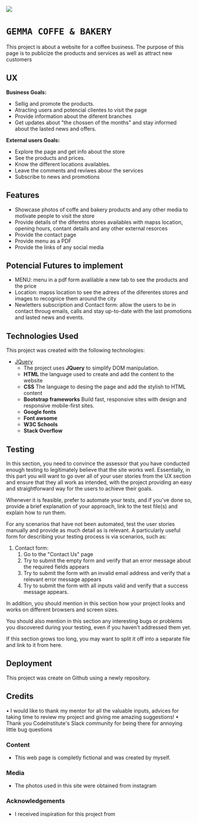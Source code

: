 
<img src="https://images.unsplash.com/photo-1561047029-3000c68339ca?ixlib=rb-1.2.1&ixid=eyJhcHBfaWQiOjEyMDd9&auto=format&fit=crop&w=2734&q=80" style="margin: 0;">



# `GEMMA COFFE & BAKERY`

This project is about a website for a coffee business. The purpose of this page is to publicize the products and services as well as attract new customers



## UX

**Business Goals:** 
- Sellig and promote the products.
- Atracting users and potencial clientes to visit the page 
- Provide information about the diferent branches
- Get updates about "the chossen of the months" and stay informed about the lasted news and offers. 


**External users Goals:** 
- Explore the page and get info about the store 
- See the products and prices.
- Know the different locations availables.
- Leave the comments and reviwes abour the services 
- Subscribe to news and promotions

## Features 

- Showcase photos of coffe and bakery products and any other media to motivate people to visit the store
- Provide details of the diferetns stores availables with mapss location, opening hours, contant details and any other external resorces 
- Provide the contact page
- Provide menu as a PDF 
- Provide the links of any social media

## Potencial Futures to implement 

 - MENU: menu in a pdf form avalilable a new tab to see the products and the price
 - Location: mapss location to see the adrees of the diferentes stores and images to recognice them around the city 
 - Newletters subscription and Contact form: allow the users to be in contact throug emails, calls and stay up-to-date with the last promotions and  lasted news and events.  
 

 ## Technologies Used

This project was created with the following technologies:

- [JQuery](https://jquery.com)
    - The project uses **JQuery** to simplify DOM manipulation.
    - **HTML** the language used to create  and add the content to the website
    - **CSS** The language to desing the page and add the stylish to HTML content 
    - **Bootstrap frameworks** Build fast, responsive sites with design and responsive mobile-first sites. 
    - **Google fonts** 
    - **Font awsome**
    - **W3C Schools**
    - **Stack Overflow**



## Testing

In this section, you need to convince the assessor that you have conducted enough testing to legitimately believe that the site works well. Essentially, in this part you will want to go over all of your user stories from the UX section and ensure that they all work as intended, with the project providing an easy and straightforward way for the users to achieve their goals.

Whenever it is feasible, prefer to automate your tests, and if you've done so, provide a brief explanation of your approach, link to the test file(s) and explain how to run them.

For any scenarios that have not been automated, test the user stories manually and provide as much detail as is relevant. A particularly useful form for describing your testing process is via scenarios, such as:

1. Contact form:
    1. Go to the "Contact Us" page
    2. Try to submit the empty form and verify that an error message about the required fields appears
    3. Try to submit the form with an invalid email address and verify that a relevant error message appears
    4. Try to submit the form with all inputs valid and verify that a success message appears.

In addition, you should mention in this section how your project looks and works on different browsers and screen sizes.

You should also mention in this section any interesting bugs or problems you discovered during your testing, even if you haven't addressed them yet.

If this section grows too long, you may want to split it off into a separate file and link to it from here.

## Deployment

This project was create on Github using a newly repository. 


## Credits
 • I would like to thank my mentor for all the valuable inputs, advices for taking time to review my project and giving me amazing suggestions!
 • Thank you Codelnstitute's Slack community for being there for annoying little bug questions 


### Content
- This web page is completly fictional and was created by myself. 

### Media
- The photos used in this site were obtained from instagram 

### Acknowledgements

- I received inspiration for this project from 



